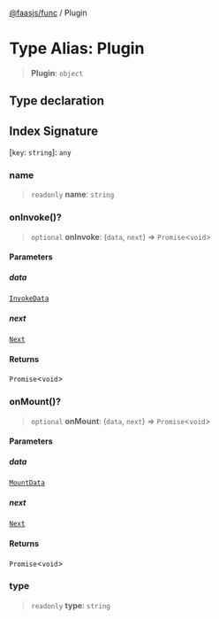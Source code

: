 [@faasjs/func](../README.md) / Plugin

# Type Alias: Plugin

> **Plugin**: `object`

## Type declaration

## Index Signature

 \[`key`: `string`\]: `any`

### name

> `readonly` **name**: `string`

### onInvoke()?

> `optional` **onInvoke**: (`data`, `next`) => `Promise`\<`void`\>

#### Parameters

##### data

[`InvokeData`](InvokeData.md)

##### next

[`Next`](Next.md)

#### Returns

`Promise`\<`void`\>

### onMount()?

> `optional` **onMount**: (`data`, `next`) => `Promise`\<`void`\>

#### Parameters

##### data

[`MountData`](MountData.md)

##### next

[`Next`](Next.md)

#### Returns

`Promise`\<`void`\>

### type

> `readonly` **type**: `string`
